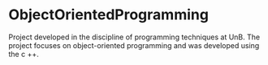 # ObjectOrientedProgramming
Project developed in the discipline of programming techniques at UnB. The project focuses on object-oriented programming and was developed using the c ++.
